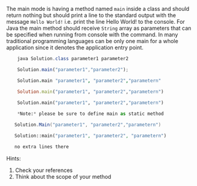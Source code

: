 The main mode is having a method named `main` inside a class and should return nothing but should print a line to the standard output with the message `Hello World!` i.e. print the line Hello World! to the console.
For Java the main method should receive `String` array as parameters that can be specified when running from console with the command.
In many traditional programming languages can be only one main for a whole application since it denotes the application entry point.

```java
    java Solution.class parameter1 parameter2
```    

```javascript
    Solution.main("parameter1","parameter2");
```  

```coffeescript
    Solution.main "parameter1", "parameter2","parametern"
```

```ruby
    Solution.main("parameter1", "parameter2","parametern")
```

```python
    Solution.main("parameter1", "parameter2","parametern")
    
    *Note:* please be sure to define main as static method
```

```csharp
   Solution.Main("parameter1", "parameter2","parametern")
```

```php
   Solution::main("parameter1", "parameter2", "parametern")
```
```sh
   no extra lines there
```

Hints:

 1. Check your references 
 2. Think about the scope of your method
